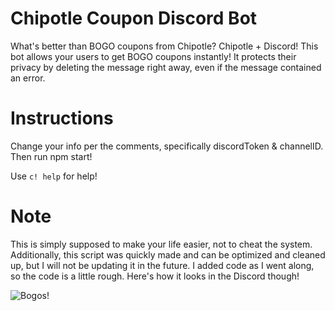 # Chipotle Coupon Discord Bot

What's better than BOGO coupons from Chipotle? Chipotle + Discord! This bot allows your users to get BOGO coupons instantly! It protects their privacy by deleting the message right away, even if the message contained an error.

# Instructions

Change your info per the comments, specifically discordToken & channelID. Then run npm start!

Use `c! help` for help!

# Note

This is simply supposed to make your life easier, not to cheat the system. Additionally, this script was quickly made and can be optimized and cleaned up, but I will not be updating it in the future. I added code as I went along, so the code is a little rough. Here's how it looks in the Discord though!

![Bogos!](https://user-images.githubusercontent.com/5174173/28386266-ac43ce42-6c90-11e7-9e3a-5dd6474428f1.png)


